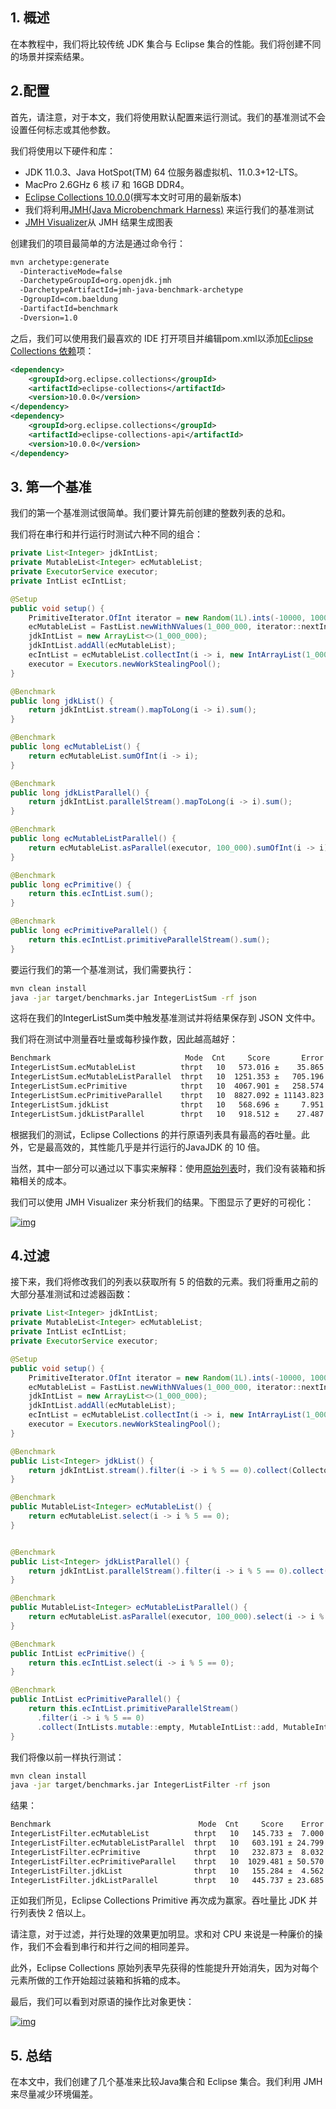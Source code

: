 ## 1. 概述

在本教程中，我们将比较传统 JDK 集合与 Eclipse 集合的性能。我们将创建不同的场景并探索结果。

## 2.配置

首先，请注意，对于本文，我们将使用默认配置来运行测试。我们的基准测试不会设置任何标志或其他参数。

我们将使用以下硬件和库：

-   JDK 11.0.3、Java HotSpot(TM) 64 位服务器虚拟机、11.0.3+12-LTS。
-   MacPro 2.6GHz 6 核 i7 和 16GB DDR4。
-   [Eclipse Collections 10.0.0](https://search.maven.org/search?q=a:eclipse-collections)(撰写本文时可用的最新版本)
-   我们将利用[JMH(Java Microbenchmark Harness)](https://www.baeldung.com/java-microbenchmark-harness) 来运行我们的基准测试
-   [JMH Visualizer](http://jmh.morethan.io/)从 JMH 结果生成图表

创建我们的项目最简单的方法是通过命令行：

```bash
mvn archetype:generate 
  -DinteractiveMode=false 
  -DarchetypeGroupId=org.openjdk.jmh 
  -DarchetypeArtifactId=jmh-java-benchmark-archetype 
  -DgroupId=com.baeldung 
  -DartifactId=benchmark 
  -Dversion=1.0
```

之后，我们可以使用我们最喜欢的 IDE 打开项目并编辑pom.xml以添加[Eclipse Collections 依赖](https://search.maven.org/search?q=a:eclipse-collections)项：

```xml
<dependency>
    <groupId>org.eclipse.collections</groupId>
    <artifactId>eclipse-collections</artifactId>
    <version>10.0.0</version>
</dependency>
<dependency>
    <groupId>org.eclipse.collections</groupId>
    <artifactId>eclipse-collections-api</artifactId>
    <version>10.0.0</version>
</dependency>
```

## 3. 第一个基准

我们的第一个基准测试很简单。我们要计算先前创建的整数列表的总和。

我们将在串行和并行运行时测试六种不同的组合：

```java
private List<Integer> jdkIntList;
private MutableList<Integer> ecMutableList;
private ExecutorService executor;
private IntList ecIntList;

@Setup
public void setup() {
    PrimitiveIterator.OfInt iterator = new Random(1L).ints(-10000, 10000).iterator();
    ecMutableList = FastList.newWithNValues(1_000_000, iterator::nextInt);
    jdkIntList = new ArrayList<>(1_000_000);
    jdkIntList.addAll(ecMutableList);
    ecIntList = ecMutableList.collectInt(i -> i, new IntArrayList(1_000_000));
    executor = Executors.newWorkStealingPool();
}

@Benchmark
public long jdkList() {
    return jdkIntList.stream().mapToLong(i -> i).sum();
}

@Benchmark
public long ecMutableList() {
    return ecMutableList.sumOfInt(i -> i);
}

@Benchmark
public long jdkListParallel() {
    return jdkIntList.parallelStream().mapToLong(i -> i).sum();
}

@Benchmark
public long ecMutableListParallel() {
    return ecMutableList.asParallel(executor, 100_000).sumOfInt(i -> i);
}

@Benchmark
public long ecPrimitive() { 
    return this.ecIntList.sum(); 
}

@Benchmark
public long ecPrimitiveParallel() {
    return this.ecIntList.primitiveParallelStream().sum(); 
}
```

要运行我们的第一个基准测试，我们需要执行：

```bash
mvn clean install
java -jar target/benchmarks.jar IntegerListSum -rf json
```

这将在我们的IntegerListSum类中触发基准测试并将结果保存到 JSON 文件中。

我们将在测试中测量吞吐量或每秒操作数，因此越高越好：

```bash
Benchmark                              Mode  Cnt     Score       Error  Units
IntegerListSum.ecMutableList          thrpt   10   573.016 ±    35.865  ops/s
IntegerListSum.ecMutableListParallel  thrpt   10  1251.353 ±   705.196  ops/s
IntegerListSum.ecPrimitive            thrpt   10  4067.901 ±   258.574  ops/s
IntegerListSum.ecPrimitiveParallel    thrpt   10  8827.092 ± 11143.823  ops/s
IntegerListSum.jdkList                thrpt   10   568.696 ±     7.951  ops/s
IntegerListSum.jdkListParallel        thrpt   10   918.512 ±    27.487  ops/s
```

根据我们的测试，Eclipse Collections 的并行原语列表具有最高的吞吐量。此外，它是最高效的，其性能几乎是并行运行的JavaJDK 的 10 倍。

当然，其中一部分可以通过以下事实来解释：使用[原始列表](https://www.baeldung.com/java-eclipse-primitive-collections)时，我们没有装箱和拆箱相关的成本。

我们可以使用 JMH Visualizer 来分析我们的结果。下图显示了更好的可视化：

[![img](https://www.baeldung.com/wp-content/uploads/2019/11/IntegerListSum-jdk11-1-1024x534.png)](https://www.baeldung.com/wp-content/uploads/2019/11/IntegerListSum-jdk11-1.png)

## 4.过滤

接下来，我们将修改我们的列表以获取所有 5 的倍数的元素。我们将重用之前的大部分基准测试和过滤器函数：

```java
private List<Integer> jdkIntList;
private MutableList<Integer> ecMutableList;
private IntList ecIntList;
private ExecutorService executor;

@Setup
public void setup() {
    PrimitiveIterator.OfInt iterator = new Random(1L).ints(-10000, 10000).iterator();
    ecMutableList = FastList.newWithNValues(1_000_000, iterator::nextInt);
    jdkIntList = new ArrayList<>(1_000_000);
    jdkIntList.addAll(ecMutableList);
    ecIntList = ecMutableList.collectInt(i -> i, new IntArrayList(1_000_000));
    executor = Executors.newWorkStealingPool();
}

@Benchmark
public List<Integer> jdkList() {
    return jdkIntList.stream().filter(i -> i % 5 == 0).collect(Collectors.toList());
}

@Benchmark
public MutableList<Integer> ecMutableList() {
    return ecMutableList.select(i -> i % 5 == 0);
}


@Benchmark
public List<Integer> jdkListParallel() {
    return jdkIntList.parallelStream().filter(i -> i % 5 == 0).collect(Collectors.toList());
}

@Benchmark
public MutableList<Integer> ecMutableListParallel() {
    return ecMutableList.asParallel(executor, 100_000).select(i -> i % 5 == 0).toList();
}

@Benchmark
public IntList ecPrimitive() {
    return this.ecIntList.select(i -> i % 5 == 0);
}

@Benchmark
public IntList ecPrimitiveParallel() {
    return this.ecIntList.primitiveParallelStream()
      .filter(i -> i % 5 == 0)
      .collect(IntLists.mutable::empty, MutableIntList::add, MutableIntList::addAll);
}
```

我们将像以前一样执行测试：

```bash
mvn clean install
java -jar target/benchmarks.jar IntegerListFilter -rf json
```

结果：

```bash
Benchmark                                 Mode  Cnt     Score    Error  Units
IntegerListFilter.ecMutableList          thrpt   10   145.733 ±  7.000  ops/s
IntegerListFilter.ecMutableListParallel  thrpt   10   603.191 ± 24.799  ops/s
IntegerListFilter.ecPrimitive            thrpt   10   232.873 ±  8.032  ops/s
IntegerListFilter.ecPrimitiveParallel    thrpt   10  1029.481 ± 50.570  ops/s
IntegerListFilter.jdkList                thrpt   10   155.284 ±  4.562  ops/s
IntegerListFilter.jdkListParallel        thrpt   10   445.737 ± 23.685  ops/s
```

正如我们所见，Eclipse Collections Primitive 再次成为赢家。吞吐量比 JDK 并行列表快 2 倍以上。

请注意，对于过滤，并行处理的效果更加明显。求和对 CPU 来说是一种廉价的操作，我们不会看到串行和并行之间的相同差异。

此外，Eclipse Collections 原始列表早先获得的性能提升开始消失，因为对每个元素所做的工作开始超过装箱和拆箱的成本。

最后，我们可以看到对原语的操作比对象更快：

[![img](https://www.baeldung.com/wp-content/uploads/2019/11/IntegerListFilter-jdk11-1024x521.png)](https://www.baeldung.com/wp-content/uploads/2019/11/IntegerListFilter-jdk11.png)

## 5. 总结

在本文中，我们创建了几个基准来比较Java集合和 Eclipse 集合。我们利用 JMH 来尽量减少环境偏差。